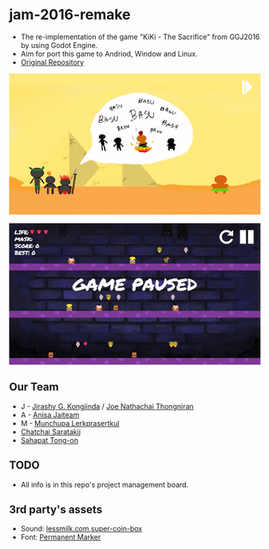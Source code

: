 # jam-2016-remake
- The re-implementation of the game "KiKi - The Sacrifice" from GGJ2016 by using Godot Engine.
- Aim for port this game to Andriod, Window and Linux.
- [Original Repository](https://github.com/jojoee/jam-2016)

[![KiKi - Intro Screenshot](screenshots/intro.png "KiKi - Intro screenshot")](http://jojoee.github.io/jam-2016/)

[![KiKi - Pause Screenshot](screenshots/pause.png "KiKi - Pause Screenshot")](http://jojoee.github.io/jam-2016/)

## Our Team
+ J - [Jirashy G. Kongjinda](https://www.facebook.com/LAWGGEVOL) / [Joe Nathachai Thongniran](https://www.facebook.com/joenathachai.thongniran)
+ A - [Anisa Jaiteam](https://www.facebook.com/anisa.jaiteam)
+ M - [Munchupa Lerkprasertkul](https://www.facebook.com/yuyu.lovemom)
+ [Chatchai Saratakij](csaratakij@gmail.com)
+ [Sahapat Tong-on](https://www.facebook.com/sahapat.tongon)

## TODO
- All info is in this repo's project management board.

## 3rd party's assets
- Sound: [lessmilk.com](http://www.lessmilk.com/),[super-coin-box](https://github.com/dmaslov/super-coin-box)
- Font: [Permanent Marker](https://www.google.com/fonts/specimen/Permanent+Marker)
